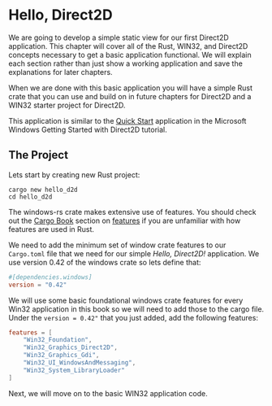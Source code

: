 # Hello, Direct2D

We are going to develop a simple static view for our first Direct2D application. This chapter will cover all of the Rust, WIN32, and Direct2D concepts necessary to get a basic application functional. We will explain each section rather than just show a working application and save the explanations for later chapters. 

When we are done with this basic application you will have a simple Rust crate that you can use and build on in future chapters for Direct2D and a WIN32 starter project for Direct2D.

This application is similar to the [Quick Start](https://learn.microsoft.com/en-us/windows/win32/direct2d/getting-started-with-direct2d) application in the Microsoft Windows Getting Started with Direct2D tutorial.

## The Project

Lets start by creating new Rust project:

```
cargo new hello_d2d
cd hello_d2d
```

The windows-rs crate makes extensive use of features. You should check out the [Cargo Book](https://doc.rust-lang.org/cargo/) section on [features](https://doc.rust-lang.org/cargo/reference/features.html) if you are unfamiliar with how features are used in Rust. 

We need to add the minimum set of window crate features to our ```Cargo.toml``` file that we need for our simple *Hello, Direct2D!* application. We use version 0.42 of the windows crate so lets define that: 

``` toml
#[dependencies.windows]
version = "0.42"
```

We will use some basic foundational windows crate features for every Win32 application in this book so we will need to add those to the cargo file. Under the ```version = 0.42"``` that you just added, add the following features:

``` toml
features = [
    "Win32_Foundation",
    "Win32_Graphics_Direct2D",
    "Win32_Graphics_Gdi",
    "Win32_UI_WindowsAndMessaging",
    "Win32_System_LibraryLoader"
]

```


Next, we will move on  to the basic WIN32 application code.